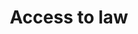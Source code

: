 ---
layout: page
title: Access to law
permalink: /access_to_law/
categories: problems
short-description: the lack of free, open access to statutes, caselaw and regulations
---